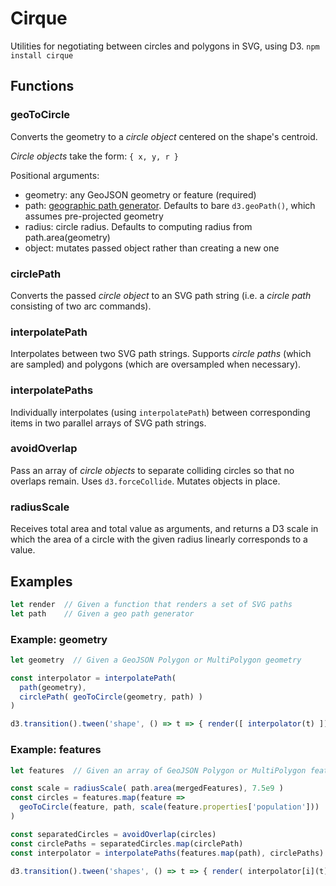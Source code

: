 # Cirque

Utilities for negotiating between circles and polygons in SVG, using D3. `npm install cirque`


## Functions

### geoToCircle

Converts the geometry to a _circle object_ centered on the shape's centroid.

_Circle objects_ take the form: `{ x, y, r }`

Positional arguments:
- geometry: any GeoJSON geometry or feature (required)
- path: [geographic path generator](https://github.com/d3/d3-geo#geoPath). Defaults to bare `d3.geoPath()`, which assumes pre-projected geometry
- radius: circle radius. Defaults to computing radius from path.area(geometry)
- object: mutates passed object rather than creating a new one

### circlePath

Converts the passed _circle object_ to an SVG path string (i.e. a _circle path_ consisting of two arc commands).

### interpolatePath

Interpolates between two SVG path strings. Supports _circle paths_ (which are sampled) and polygons (which are oversampled when necessary).

### interpolatePaths

Individually interpolates (using `interpolatePath`) between corresponding items in two parallel arrays of SVG path strings.

### avoidOverlap

Pass an array of _circle objects_ to separate colliding circles so that no overlaps remain. Uses `d3.forceCollide`. Mutates objects in place.

### radiusScale

Receives total area and total value as arguments, and returns a D3 scale in which the area of a circle with the given radius linearly corresponds to a value.



## Examples
```js
let render  // Given a function that renders a set of SVG paths
let path    // Given a geo path generator
```

### Example: geometry
```js
let geometry  // Given a GeoJSON Polygon or MultiPolygon geometry

const interpolator = interpolatePath(
  path(geometry),
  circlePath( geoToCircle(geometry, path) )
)

d3.transition().tween('shape', () => t => { render([ interpolator(t) ]) })
```

### Example: features

```js
let features  // Given an array of GeoJSON Polygon or MultiPolygon features

const scale = radiusScale( path.area(mergedFeatures), 7.5e9 )
const circles = features.map(feature =>
  geoToCircle(feature, path, scale(feature.properties['population']))
)

const separatedCircles = avoidOverlap(circles)
const circlePaths = separatedCircles.map(circlePath)
const interpolator = interpolatePaths(features.map(path), circlePaths)

d3.transition().tween('shapes', () => t => { render( interpolator[i](t) ) })
```
